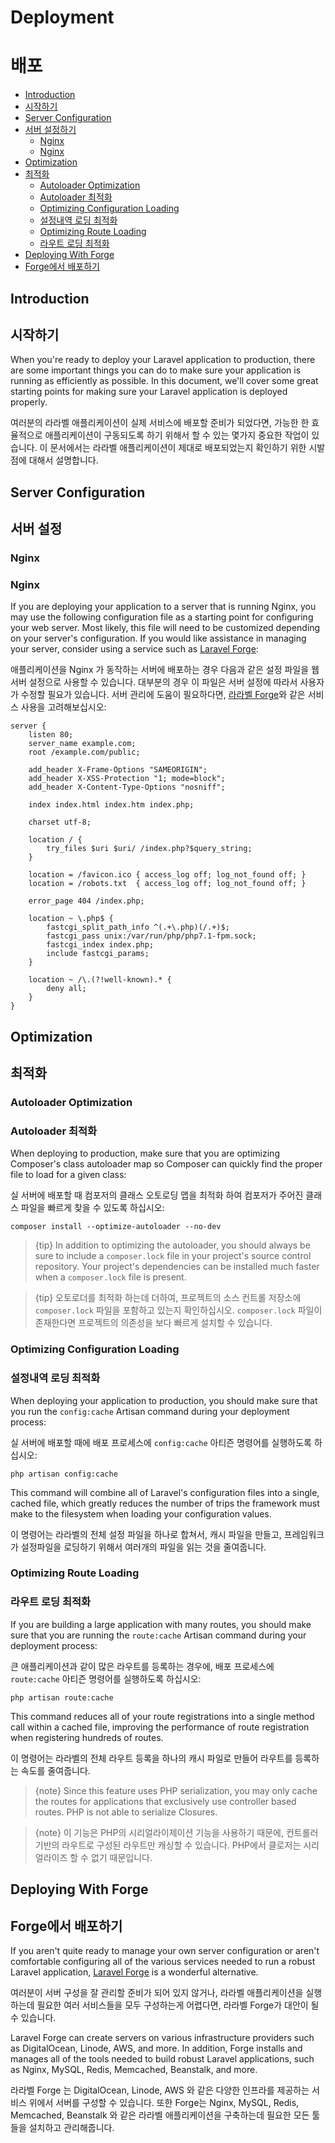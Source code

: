 # Deployment
# 배포

- [Introduction](#introduction)
- [시작하기](#introduction)
- [Server Configuration](#server-configuration)
- [서버 설정하기](#server-configuration)
    - [Nginx](#nginx)
    - [Nginx](#nginx)
- [Optimization](#optimization)
- [최적화](#optimization)
    - [Autoloader Optimization](#autoloader-optimization)
    - [Autoloader 최적화](#autoloader-optimization)
    - [Optimizing Configuration Loading](#optimizing-configuration-loading)
    - [설정내역 로딩 최적화](#optimizing-configuration-loading)
    - [Optimizing Route Loading](#optimizing-route-loading)
    - [라우트 로딩 최적화](#optimizing-route-loading)
- [Deploying With Forge](#deploying-with-forge)
- [Forge에서 배포하기](#deploying-with-forge)

<a name="introduction"></a>
## Introduction
## 시작하기

When you're ready to deploy your Laravel application to production, there are some important things you can do to make sure your application is running as efficiently as possible. In this document, we'll cover some great starting points for making sure your Laravel application is deployed properly.

여러분의 라라벨 애플리케이션이 실제 서비스에 배포할 준비가 되었다면, 가능한 한 효율적으로 애플리케이션이 구동되도록 하기 위해서 할 수 있는 몇가지 중요한 작업이 있습니다. 이 문서에서는 라라벨 애플리케이션이 제대로 배포되었는지 확인하기 위한 시발점에 대해서 설명합니다.

<a name="server-configuration"></a>
## Server Configuration
## 서버 설정

<a name="nginx"></a>
### Nginx
### Nginx

If you are deploying your application to a server that is running Nginx, you may use the following configuration file as a starting point for configuring your web server. Most likely, this file will need to be customized depending on your server's configuration. If you would like assistance in managing your server, consider using a service such as [Laravel Forge](https://forge.laravel.com):

애플리케이션을 Nginx 가 동작하는 서버에 배포하는 경우 다음과 같은 설정 파일을 웹서버 설정으로 사용할 수 있습니다. 대부분의 경우 이 파일은 서버 설정에 따라서 사용자가 수정할 필요가 있습니다. 서버 관리에 도움이 필요하다면, [라라벨 Forge](https://forge.laravel.com)와 같은 서비스 사용을 고려해보십시오:

    server {
        listen 80;
        server_name example.com;
        root /example.com/public;

        add_header X-Frame-Options "SAMEORIGIN";
        add_header X-XSS-Protection "1; mode=block";
        add_header X-Content-Type-Options "nosniff";

        index index.html index.htm index.php;

        charset utf-8;

        location / {
            try_files $uri $uri/ /index.php?$query_string;
        }

        location = /favicon.ico { access_log off; log_not_found off; }
        location = /robots.txt  { access_log off; log_not_found off; }

        error_page 404 /index.php;

        location ~ \.php$ {
            fastcgi_split_path_info ^(.+\.php)(/.+)$;
            fastcgi_pass unix:/var/run/php/php7.1-fpm.sock;
            fastcgi_index index.php;
            include fastcgi_params;
        }

        location ~ /\.(?!well-known).* {
            deny all;
        }
    }

<a name="optimization"></a>
## Optimization
## 최적화

<a name="autoloader-optimization"></a>
### Autoloader Optimization
### Autoloader 최적화

When deploying to production, make sure that you are optimizing Composer's class autoloader map so Composer can quickly find the proper file to load for a given class:

실 서버에 배포할 때 컴포저의 클래스 오토로딩 맵을 최적화 하여 컴포저가 주어진 클래스 파일을 빠르게 찾을 수 있도록 하십시오:

    composer install --optimize-autoloader --no-dev

> {tip} In addition to optimizing the autoloader, you should always be sure to include a `composer.lock` file in your project's source control repository. Your project's dependencies can be installed much faster when a `composer.lock` file is present.

> {tip} 오토로더를 최적화 하는데 더하여, 프로젝트의 소스 컨트롤 저장소에 `composer.lock` 파일을 포함하고 있는지 확인하십시오. `composer.lock` 파일이 존재한다면 프로젝트의 의존성을 보다 빠르게 설치할 수 있습니다.

<a name="optimizing-configuration-loading"></a>
### Optimizing Configuration Loading
### 설정내역 로딩 최적화

When deploying your application to production, you should make sure that you run the `config:cache` Artisan command during your deployment process:

실 서버에 배포할 때에 배포 프로세스에 `config:cache` 아티즌 명령어를 실행하도록 하십시오:

    php artisan config:cache

This command will combine all of Laravel's configuration files into a single, cached file, which greatly reduces the number of trips the framework must make to the filesystem when loading your configuration values.

이 명령어는 라라벨의 전체 설정 파일을 하나로 합쳐서, 캐시 파일을 만들고, 프레임워크가 설정파일을 로딩하기 위해서 여러개의 파일을 읽는 것을 줄여줍니다.

<a name="optimizing-route-loading"></a>
### Optimizing Route Loading
### 라우트 로딩 최적화

If you are building a large application with many routes, you should make sure that you are running the `route:cache` Artisan command during your deployment process:

큰 애플리케이션과 같이 많은 라우트를 등록하는 경우에, 배포 프로세스에 `route:cache` 아티즌 명령어를 실행하도록 하십시오:

    php artisan route:cache

This command reduces all of your route registrations into a single method call within a cached file, improving the performance of route registration when registering hundreds of routes.

이 명령어는 라라벨의 전체 라우트 등록을 하나의 캐시 파일로 만들어 라우트를 등록하는 속도를 줄여줍니다.

> {note} Since this feature uses PHP serialization, you may only cache the routes for applications that exclusively use controller based routes. PHP is not able to serialize Closures.

> {note} 이 기능은 PHP의 시리얼라이제이션 기능을 사용하기 때문에, 컨트롤러 기반의 라우트로 구성된 라우트만 캐싱할 수 있습니다. PHP에서 클로저는 시리얼라이즈 할 수 없기 때문입니다.

<a name="deploying-with-forge"></a>
## Deploying With Forge
## Forge에서 배포하기

If you aren't quite ready to manage your own server configuration or aren't comfortable configuring all of the various services needed to run a robust Laravel application, [Laravel Forge](https://forge.laravel.com) is a wonderful alternative.

여러분이 서버 구성을 잘 관리할 준비가 되어 있지 않거나, 라라벨 애플리케이션을 실행하는데 필요한 여러 서비스들을 모두 구성하는게 어렵다면, 라라벨 Forge가 대안이 될 수 있습니다.

Laravel Forge can create servers on various infrastructure providers such as DigitalOcean, Linode, AWS, and more. In addition, Forge installs and manages all of the tools needed to build robust Laravel applications, such as Nginx, MySQL, Redis, Memcached, Beanstalk, and more.

라라벨 Forge 는 DigitalOcean, Linode, AWS 와 같은 다양한 인프라를 제공하는 서비스 위에서 서버를 구성할 수 있습니다. 또한 Forge는 Nginx, MySQL, Redis, Memcached, Beanstalk 와 같은 라라벨 애플리케이션을 구축하는데 필요한 모든 툴들을 설치하고 관리해줍니다.
